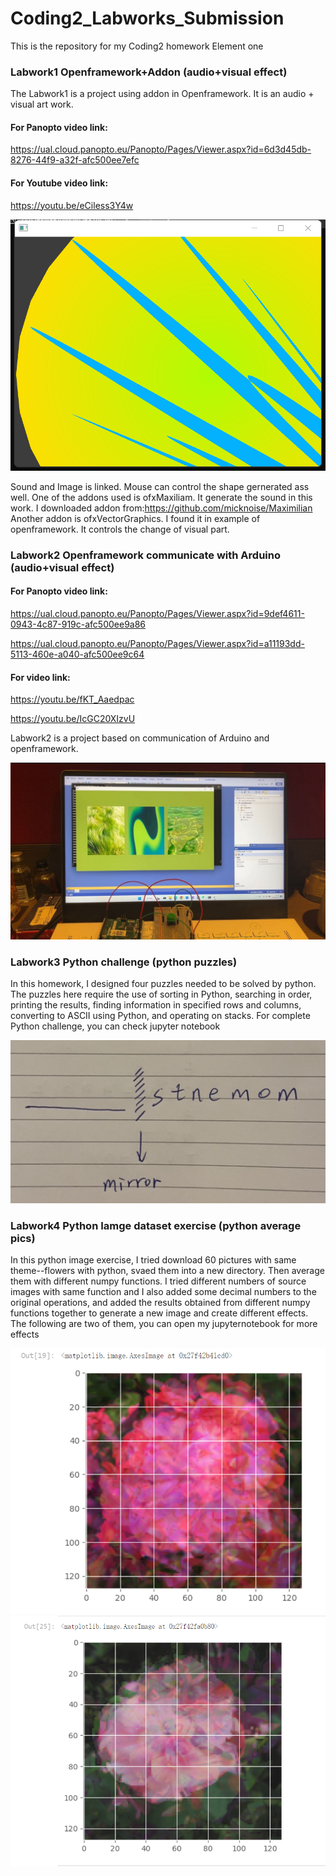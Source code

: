 # Coding2_Labworks_Submission
This is the repository for my Coding2 homework Element one
### Labwork1 Openframework+Addon (audio+visual effect)
The Labwork1 is a project using addon in Openframework. It is an audio + visual art work. 

#### For Panopto video link: 
https://ual.cloud.panopto.eu/Panopto/Pages/Viewer.aspx?id=6d3d45db-8276-44f9-a32f-afc500ee7efc

#### For Youtube video link: 
https://youtu.be/eCiless3Y4w


![图片名称](https://github.com/ZIqinGX/Coding2_Submission/blob/main/Labwork1Openframework%2BAddon/Lab1_01%20(1).png) 

Sound and Image is linked. Mouse can control the shape gernerated ass well.
One of the addons used is ofxMaxiliam. It generate the sound in this work. I downloaded addon from:https://github.com/micknoise/Maximilian
Another addon is ofxVectorGraphics. I found it in example of openframework. It controls the change of visual part.
### Labwork2 Openframework communicate with Arduino  (audio+visual effect)

#### For Panopto video link: 
https://ual.cloud.panopto.eu/Panopto/Pages/Viewer.aspx?id=9def4611-0943-4c87-919c-afc500ee9a86

https://ual.cloud.panopto.eu/Panopto/Pages/Viewer.aspx?id=a11193dd-5113-460e-a040-afc500ee9c64


#### For video link: 

https://youtu.be/fKT_Aaedpac

https://youtu.be/IcGC20XIzvU

Labwork2 is a project based on communication of Arduino and openframework.

![图片名称](https://github.com/ZIqinGX/Coding2_Submission/blob/main/Labwork2Arduino%2BOpenframework/Arduino_and_Oenframework3.jpg) 


### Labwork3 Python challenge (python puzzles)


In this homework, I designed four puzzles needed to be solved by python. The puzzles here require the use of sorting in Python, searching in order, printing the results, finding information in specified rows and columns, converting to ASCII using Python, and operating on stacks.
For complete Python challenge, you can check jupyter notebook

![图片名称](https://github.com/ZIqinGX/Coding2_Submission/blob/main/Labwork3_Pythonchallenge/cover.png) 



### Labwork4 Python Iamge dataset exercise (python average pics)

In  this python image exercise, I tried download 60 pictures with same theme--flowers with python, svaed them into a new directory. Then average them with different numpy functions. I tried different numbers of source images with same function and I also added some decimal numbers to the original operations, and added the results obtained from different numpy functions together to generate a new image and create different effects. The following are two of them, you can open my jupyternotebook for more effects


![图片名称](https://github.com/ZIqinGX/Coding2_Submission/blob/main/Labwork4_PythonImagedata_exercise/pic.png) 
![图片名称](https://github.com/ZIqinGX/Coding2_Submission/blob/main/Labwork4_PythonImagedata_exercise/pic2.png) 
